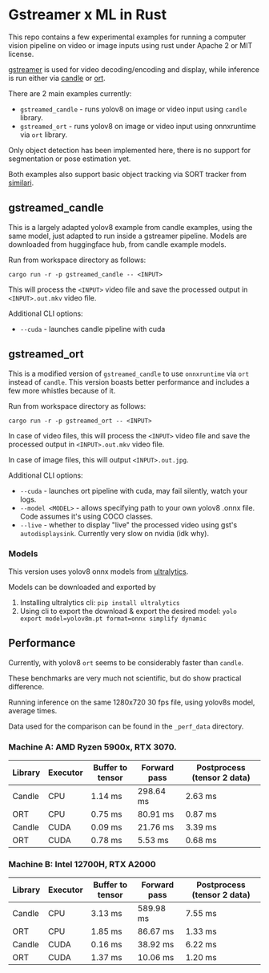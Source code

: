 # Gstreamer x ML in Rust

This repo contains a few experimental examples for running a computer vision pipeline on video or image inputs using rust under Apache 2 or MIT license.

[gstreamer](https://gitlab.freedesktop.org/gstreamer/gstreamer-rs) is used for video decoding/encoding and display, while inference is run either via [candle](https://github.com/huggingface/candle) or [ort](https://github.com/pykeio/ort).

There are 2 main examples currently:
- `gstreamed_candle` - runs yolov8 on image or video input using `candle` library.
- `gstreamed_ort` - runs yolov8 on image or video input using onnxruntime via `ort` library.

Only object detection has been implemented here, there is no support for segmentation or pose estimation yet.

Both examples also support basic object tracking via SORT tracker from [similari](https://github.com/insight-platform/Similari).

## gstreamed_candle

This is a largely adapted yolov8 example from candle examples, using the same model, just adapted to run inside a gstreamer pipeline. Models are downloaded from huggingface hub, from candle example models.

Run from workspace directory as follows:
```shell
cargo run -r -p gstreamed_candle -- <INPUT> 
```

This will process the `<INPUT>` video file and save the processed output in `<INPUT>.out.mkv` video file.

Additional CLI options:
- `--cuda` - launches candle pipeline with cuda

## gstreamed_ort

This is a modified version of `gstreamed_candle` to use `onnxruntime` via `ort` instead of `candle`. This version boasts better performance and includes a few more whistles because of it.

Run from workspace directory as follows:
```shell
cargo run -r -p gstreamed_ort -- <INPUT>
```
In case of video files, this will process the `<INPUT>` video file and save the processed output in `<INPUT>.out.mkv` video file.

In case of image files, this will output `<INPUT>.out.jpg`.

Additional CLI options:
- `--cuda` - launches ort pipeline with cuda, may fail silently, watch your logs.
- `--model <MODEL>` - allows specifying path to your own yolov8 .onnx file. Code assumes it's using COCO classes.
- `--live` - whether to display "live" the processed video using gst's `autodisplaysink`. Currently very slow on nvidia (idk why).

### Models

This version uses yolov8 onnx models from [ultralytics](https://github.com/ultralytics/ultralytics).

Models can be downloaded and exported by
1. Installing ultralytics cli: `pip install ultralytics`
2. Using cli to export the download & export the desired model: `yolo export model=yolov8m.pt format=onnx simplify dynamic`

## Performance

Currently, with yolov8 `ort` seems to be considerably faster than `candle`.

These benchmarks are very much not scientific, but do show practical difference.

Running inference on the same 1280x720 30 fps file, using yolov8s model, average times.

Data used for the comparison can be found in the `_perf_data` directory.

### Machine A: AMD Ryzen 5900x, RTX 3070.

| Library | Executor | Buffer to tensor | Forward pass | Postprocess (tensor 2 data) |
| ------- | -------- | ---------------- | ------------ | --------------------------- |
| Candle  | CPU      | 1.14 ms          | 298.64 ms    | 2.63 ms                     |
| ORT     | CPU      | 0.75 ms          | 80.91 ms     | 0.87 ms                     |
| Candle  | CUDA     | 0.09 ms          | 21.76 ms     | 3.39 ms                     |
| ORT     | CUDA     | 0.78 ms          | 5.53 ms      | 0.68 ms                     |

### Machine B: Intel 12700H, RTX A2000

| Library | Executor | Buffer to tensor | Forward pass | Postprocess (tensor 2 data) |
| ------- | -------- | ---------------- | ------------ | --------------------------- |
| Candle  | CPU      | 3.13 ms          | 589.98 ms    | 7.55 ms                     |
| ORT     | CPU      | 1.85 ms          | 86.67 ms     | 1.33 ms                     |
| Candle  | CUDA     | 0.16 ms          | 38.92 ms     | 6.22 ms                     |
| ORT     | CUDA     | 1.37 ms          | 10.06 ms     | 1.20 ms                     |